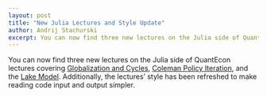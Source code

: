 ```yaml
---
layout: post
title: "New Julia Lectures and Style Update"
author: Andrij Stachurski
excerpt: You can now find three new lectures on the Julia side of QuantEcon lectures
---
```


You can now find three new lectures on the Julia side of QuantEcon lectures covering [Globalization and Cycles](https://lectures.quantecon.org/jl/matsuyama.html), [Coleman Policy Iteration](https://lectures.quantecon.org/jl/coleman_policy_iter.html), and the [Lake Model](https://lectures.quantecon.org/jl/lake_model.html). Additionally, the lectures’ style has been refreshed to make reading code input and output simpler.